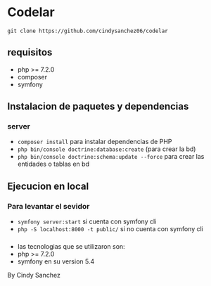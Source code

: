 # Codelar
`git clone https://github.com/cindysanchez06/codelar`

## requisitos
- php >= 7.2.0
- composer
- symfony

## Instalacion de paquetes y dependencias
### server 
- `composer install` para instalar dependencias de PHP
- `php bin/console doctrine:database:create` (para crear la bd)
- `php bin/console doctrine:schema:update --force` para crear las entidades o tablas en bd


## Ejecucion en local
### Para levantar el sevidor
- `symfony server:start` si cuenta con symfony cli
- `php -S localhost:8000 -t public/` si no cuenta con symfony cli


###
- las tecnologias que se utilizaron son:
- php >= 7.2.0
- symfony en su version 5.4


By Cindy Sanchez
